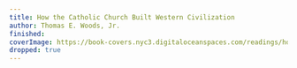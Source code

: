 ```yaml
---
title: How the Catholic Church Built Western Civilization
author: Thomas E. Woods, Jr.
finished:
coverImage: https://book-covers.nyc3.digitaloceanspaces.com/readings/how-the-catholic-church-built-western-civilization-01.jpg
dropped: true
---
```

